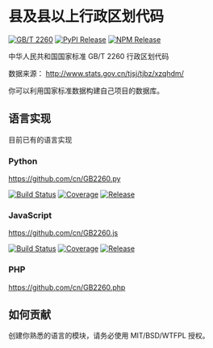 # 县及县以上行政区划代码

[![GB/T 2260](http://img.shields.io/badge/GB%2FT-2260-blue.svg?style=flat)](https://github.com/cn/GB2260)
[![PyPI Release](https://img.shields.io/pypi/v/GB2260.svg?style=flat)](https://pypi.python.org/pypi/GB2260)
[![NPM Release](https://img.shields.io/npm/v/gb2260.svg?style=flat)](https://npmjs.org/package/gb2260)

中华人民共和国国家标准 GB/T 2260 行政区划代码

数据来源： <http://www.stats.gov.cn/tjsj/tjbz/xzqhdm/>

你可以利用国家标准数据构建自己项目的数据库。

## 语言实现

目前已有的语言实现

### Python

<https://github.com/cn/GB2260.py>

[![Build Status](https://img.shields.io/travis/cn/GB2260.py.svg?style=flat)](https://travis-ci.org/cn/GB2260.py)
[![Coverage](https://img.shields.io/coveralls/cn/GB2260.py.svg?style=flat)](https://coveralls.io/r/cn/GB2260.py)
[![Release](https://img.shields.io/pypi/v/GB2260.svg?style=flat)](https://pypi.python.org/pypi/GB2260)

### JavaScript

<https://github.com/cn/GB2260.js>

[![Build Status](https://img.shields.io/travis/cn/GB2260.js.svg?style=flat)](https://travis-ci.org/cn/GB2260.js)
[![Coverage](https://img.shields.io/coveralls/cn/GB2260.js.svg?style=flat)](https://coveralls.io/r/cn/GB2260.js)
[![Release](https://img.shields.io/npm/v/gb2260.svg?style=flat)](https://npmjs.org/package/gb2260)

### PHP

<https://github.com/cn/GB2260.php>


## 如何贡献

创建你熟悉的语言的模块，请务必使用 MIT/BSD/WTFPL 授权。
